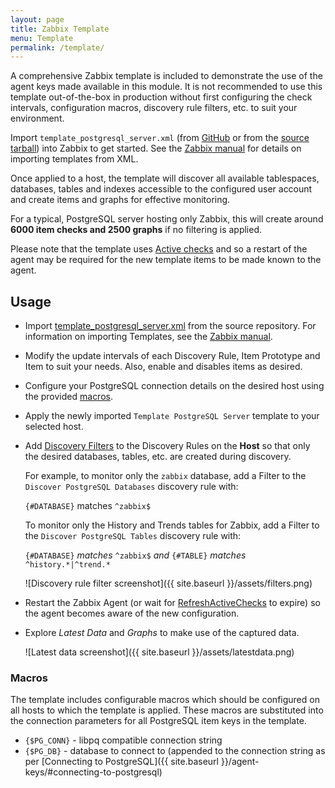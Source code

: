 ```yaml
---
layout: page
title: Zabbix Template
menu: Template
permalink: /template/
---
```


A comprehensive Zabbix template is included to demonstrate the use of the agent
keys made available in this module. It is not recommended to use this template
out-of-the-box in production without first configuring the check intervals,
configuration macros, discovery rule filters, etc. to suit your environment.

Import `template_postgresql_server.xml` (from 
[GitHub](https://raw.githubusercontent.com/cavaliercoder/libzbxpgsql/latest/template_postgresql_server.xml)
or from the [source tarball](https://sourceforge.net/projects/libzbxpgsl/files/sources/))
into Zabbix to get started. See the [Zabbix manual](https://www.zabbix.com/documentation/2.4/manual/xml_export_import)
for details on importing templates from XML.

Once applied to a host, the template will discover all available tablespaces,
databases, tables and indexes accessible to the configured user account and
create items and graphs for effective monitoring.

For a typical, PostgreSQL server hosting only Zabbix, this will create around
**6000 item checks and 2500 graphs** if no filtering is applied.

Please note that the template uses [Active checks](https://www.zabbix.com/documentation/2.4/manual/appendix/items/activepassive)
and so a restart of the agent may be required for the new template items to be
made known to the agent.

## Usage

* Import [template_postgresql_server.xml](https://raw.githubusercontent.com/cavaliercoder/libzbxpgsql/master/template_postgresql_server.xml)
  from the source repository. For information on importing Templates, see the [Zabbix manual](https://www.zabbix.com/documentation/2.4/manual/xml_export_import).

* Modify the update intervals of each Discovery Rule, Item Prototype and Item
  to suit your needs. Also, enable and disables items as desired.

* Configure your PostgreSQL connection details on the desired host using the
  provided [macros](#macros).

* Apply the newly imported `Template PostgreSQL Server` template to your
  selected host.

* Add [Discovery Filters](https://www.zabbix.com/documentation/2.4/manual/discovery/low_level_discovery?s[]=filters)
  to the Discovery Rules on the __Host__ so that only the desired databases,
  tables, etc. are created during discovery.

  For example, to monitor only the `zabbix` database, add a Filter to the
  `Discover PostgreSQL Databases` discovery rule with:

  `{#DATABASE}` matches `^zabbix$`

  To monitor only the History and Trends tables for Zabbix, add a Filter to the
  `Discover PostgreSQL Tables` discovery rule with:

  `{#DATABASE}` *matches* `^zabbix$` *and* `{#TABLE}` *matches* `^history.*|^trend.*`

  ![Discovery rule filter screenshot]({{ site.baseurl }}/assets/filters.png)

* Restart the Zabbix Agent (or wait for [RefreshActiveChecks](https://www.zabbix.com/documentation/2.4/manual/appendix/config/zabbix_agentd?s[]=RefreshActiveChecks)
  to expire) so the agent becomes aware of the new configuration.

* Explore *Latest Data* and *Graphs* to make use of the captured data.
  
  ![Latest data screenshot]({{ site.baseurl }}/assets/latestdata.png)


### Macros

The template includes configurable macros which should be configured on all
hosts to which the template is applied. These macros are substituted into the
connection parameters for all PostgreSQL item keys in the template.

* `{$PG_CONN}` - libpq compatible connection string
* `{$PG_DB}`   - database to connect to (appended to the connection
                 string as per [Connecting to PostgreSQL]({{ site.baseurl }}/agent-keys/#connecting-to-postgresql)

